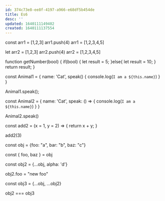 ```yaml
---
id: 374c73e8-ee8f-4197-a966-e68df5b454de
title: Es6
desc: ''
updated: 1640111149402
created: 1640111137554
---
```


const arr1 = [1,2,3]
arr1.push(4)
arr1 = [1,2,3,4,5]

let arr2 = [1,2,3]
arr2.push(4)
arr2 = [1,2,3,4,5]

function getNumber(bool) {
	if(bool) {
		let result = 5;
	}else{
		let result = 10;
	}
	return result;
}

const Animal1 = {
	name: 'Cat',
	speak() {
		console.log(`I am a ${this.name}`)
	}
}

Animal1.speak();

const Animal2 = {
	name: 'Cat',
	speak: () => {
		console.log(`I am a ${this.name}`)
	}
}

Animal2.speak()

const add2 = (x = 1, y = 2) => {
	return x + y;
}

add2(3)

const obj = {foo: "a", bar: "b", baz: "c"}

const { foo, baz } = obj

const obj2 = {...obj, alpha: 'd'}

obj2.foo = "new foo"

const obj3 = {...obj, ...obj2}

obj2 === obj3